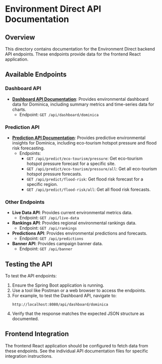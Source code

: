 # Environment Direct API Documentation

## Overview
This directory contains documentation for the Environment Direct backend API endpoints. These endpoints provide data for the frontend React application.

## Available Endpoints

### Dashboard API
- **[Dashboard API Documentation](dashboard-api.md)**: Provides environmental dashboard data for Dominica, including summary metrics and time-series data for charts.
  - Endpoint: `GET /api/dashboard/dominica`

### Prediction API
- **[Prediction API Documentation](prediction-api.md)**: Provides predictive environmental insights for Dominica, including eco-tourism hotspot pressure and flood risk forecasting.
  - Endpoints:
    - `GET /api/predict/eco-tourism/pressure`: Get eco-tourism hotspot pressure forecast for a specific site.
    - `GET /api/predict/eco-tourism/pressure/all`: Get all eco-tourism hotspot pressure forecasts.
    - `GET /api/predict/flood-risk`: Get flood risk forecast for a specific region.
    - `GET /api/predict/flood-risk/all`: Get all flood risk forecasts.

### Other Endpoints
- **Live Data API**: Provides current environmental metrics data.
  - Endpoint: `GET /api/live-data`
- **Rankings API**: Provides regional environmental rankings data.
  - Endpoint: `GET /api/rankings`
- **Predictions API**: Provides environmental predictions and forecasts.
  - Endpoint: `GET /api/predictions`
- **Banner API**: Provides campaign banner data.
  - Endpoint: `GET /api/banner`

## Testing the API

To test the API endpoints:

1. Ensure the Spring Boot application is running.
2. Use a tool like Postman or a web browser to access the endpoints.
3. For example, to test the Dashboard API, navigate to:
   ```
   http://localhost:8080/api/dashboard/dominica
   ```
4. Verify that the response matches the expected JSON structure as documented.

## Frontend Integration

The frontend React application should be configured to fetch data from these endpoints. See the individual API documentation files for specific integration instructions.
